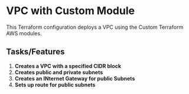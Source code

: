 # VPC with Custom Module

This Terraform configuration deploys a VPC  using the Custom Terraform AWS modules.

## Tasks/Features

1. **Creates a VPC with a specified CIDR block**  
2. **Creates public and private subnets**  
3. **Creates an INternet Gateway for public Subnets**  
4. **Sets up route for public subnets**  
